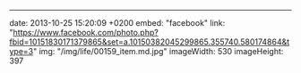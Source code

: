 ---
date: 2013-10-25 15:20:09 +0200
embed: "facebook"
link: "https://www.facebook.com/photo.php?fbid=10151830171379865&set=a.10150382045299865.355740.580174864&type=3"
img: "/img/life/00159_item.md.jpg"
imageWidth: 530
imageHeight: 397
